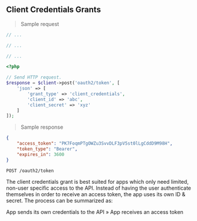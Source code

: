 ## Client Credentials Grants

> Sample request

```java
// ...
```

```c
// ...
```

```csharp
// ...
```

```php
<?php

// Send HTTP request.
$response = $client->post('oauth2/token', [
    'json' => [
        'grant_type' => 'client_credentials',
        'client_id' => 'abc',
        'client_secret' => 'xyz'
    ]
]);
```

> Sample response

```json
{
    "access_token": "PK7FoqmPTgOWZu3SvvDLF3pV5st0lLgCddD9M98H",
    "token_type": "Bearer",
    "expires_in": 3600
}
```

`POST /oauth2/token`

The client credentials grant is best suited for apps which only need limited, non-user specific access to the API. Instead of having the user authenticate themselves in order to receive an access token, the app uses its own ID & secret. The process can be summarized as:

App sends its own credentials to the API » App receives an access token
